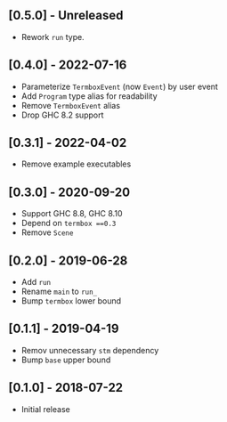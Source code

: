 ## [0.5.0] - Unreleased

- Rework `run` type.

## [0.4.0] - 2022-07-16

- Parameterize `TermboxEvent` (now `Event`) by user event
- Add `Program` type alias for readability
- Remove `TermboxEvent` alias
- Drop GHC 8.2 support

## [0.3.1] - 2022-04-02

- Remove example executables

## [0.3.0] - 2020-09-20

- Support GHC 8.8, GHC 8.10
- Depend on `termbox ==0.3`
- Remove `Scene`

## [0.2.0] - 2019-06-28

- Add `run`
- Rename `main` to `run_`
- Bump `termbox` lower bound

## [0.1.1] - 2019-04-19

- Remov unnecessary `stm` dependency
- Bump `base` upper bound

## [0.1.0] - 2018-07-22

- Initial release
